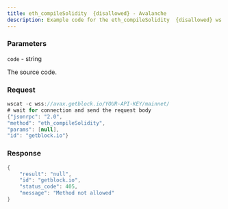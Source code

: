 ```yaml
---
title: eth_compileSolidity  {disallowed} - Avalanche
description: Example code for the eth_compileSolidity  {disallowed} ws method. Сomplete guide on how to use eth_compileSolidity  {disallowed} ws in GetBlock.io Web3 documentation.
---
```


### Parameters


`code` - string

The source code.

### Request

``` java
wscat -c wss://avax.getblock.io/YOUR-API-KEY/mainnet/ 
# wait for connection and send the request body 
{"jsonrpc": "2.0",
"method": "eth_compileSolidity",
"params": [null],
"id": "getblock.io"}
```

###  Response

``` java
{
    "result": "null",
    "id": "getblock.io",
    "status_code": 405,
    "message": "Method not allowed"
}
```

